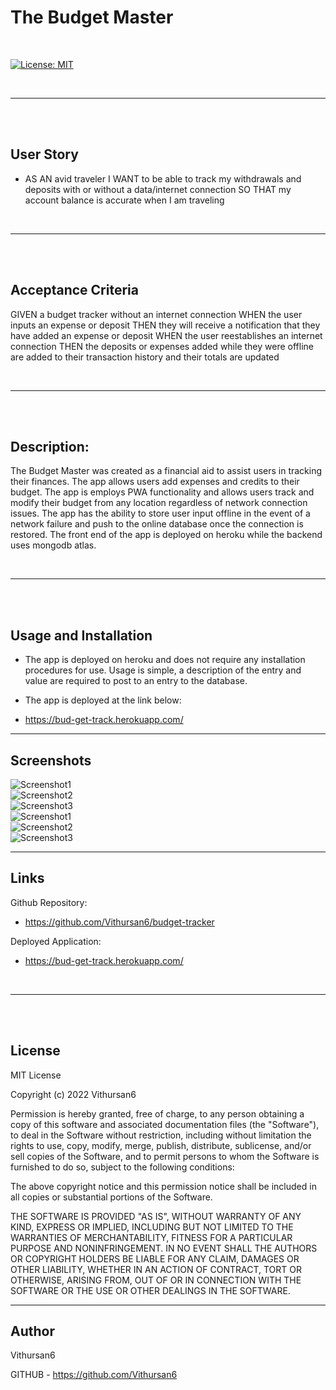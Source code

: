 # The Budget Master
<br>

[![License: MIT](https://img.shields.io/badge/License-MIT-yellow.svg)](https://opensource.org/licenses/MIT)

<br>

---
<br>
<br>

## User Story

- AS AN avid traveler
I WANT to be able to track my withdrawals and deposits with or without a data/internet connection
SO THAT my account balance is accurate when I am traveling 

<br>

---
<br>
<br>

## Acceptance Criteria

GIVEN a budget tracker without an internet connection
WHEN the user inputs an expense or deposit
THEN they will receive a notification that they have added an expense or deposit
WHEN the user reestablishes an internet connection
THEN the deposits or expenses added while they were offline are added to their transaction history and their totals are updated

<br>

---
<br>
<br>

## Description:
The Budget Master was created as a financial aid to assist users in tracking their finances. The app allows users add expenses and credits to their budget. The app is employs PWA functionality and allows users track and modify their budget from any location regardless of network connection issues. The app has the ability to store user input offline in the event of a network failure and push to the online database once the connection is restored. The front end of the app is deployed on heroku while the backend uses mongodb atlas.

<br>

---
<br>
<br>

## Usage and Installation

- The app is deployed on heroku and does not require any installation procedures for use. Usage is simple, a description of the entry and value are required to post to an entry to the database.

- The app is deployed at the link below:
- https://bud-get-track.herokuapp.com/

---


## Screenshots

![Screenshot1](./content/images/pic1.png)
<br>
![Screenshot2](./content/images/pic2.png)
<br>
![Screenshot3](./content/images/pic3.png)
<br>
![Screenshot1](./content/images/pic4.png)
<br>
![Screenshot2](./content/images/pic5.png)
<br>
![Screenshot3](./content/images/pic6.png)
<br>

---


## Links

Github Repository:

 - https://github.com/Vithursan6/budget-tracker

Deployed Application:

- https://bud-get-track.herokuapp.com/
<br>

---
<br>
<br>

## License

MIT License

Copyright (c) 2022 Vithursan6

Permission is hereby granted, free of charge, to any person obtaining a copy
of this software and associated documentation files (the "Software"), to deal
in the Software without restriction, including without limitation the rights
to use, copy, modify, merge, publish, distribute, sublicense, and/or sell
copies of the Software, and to permit persons to whom the Software is
furnished to do so, subject to the following conditions:

The above copyright notice and this permission notice shall be included in all
copies or substantial portions of the Software.

THE SOFTWARE IS PROVIDED "AS IS", WITHOUT WARRANTY OF ANY KIND, EXPRESS OR
IMPLIED, INCLUDING BUT NOT LIMITED TO THE WARRANTIES OF MERCHANTABILITY,
FITNESS FOR A PARTICULAR PURPOSE AND NONINFRINGEMENT. IN NO EVENT SHALL THE
AUTHORS OR COPYRIGHT HOLDERS BE LIABLE FOR ANY CLAIM, DAMAGES OR OTHER
LIABILITY, WHETHER IN AN ACTION OF CONTRACT, TORT OR OTHERWISE, ARISING FROM,
OUT OF OR IN CONNECTION WITH THE SOFTWARE OR THE USE OR OTHER DEALINGS IN THE
SOFTWARE.
<br>

---

## Author

Vithursan6

GITHUB - https://github.com/Vithursan6

